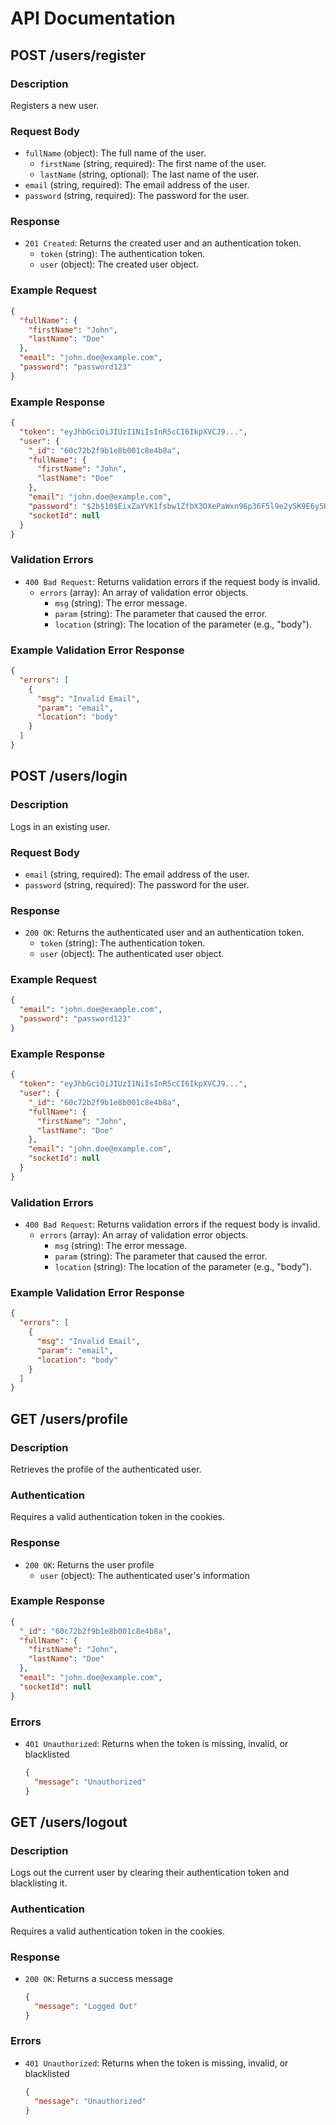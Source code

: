 # API Documentation

## POST /users/register

### Description
Registers a new user.

### Request Body
- `fullName` (object): The full name of the user.
  - `firstName` (string, required): The first name of the user.
  - `lastName` (string, optional): The last name of the user.
- `email` (string, required): The email address of the user.
- `password` (string, required): The password for the user.

### Response
- `201 Created`: Returns the created user and an authentication token.
  - `token` (string): The authentication token.
  - `user` (object): The created user object.

### Example Request
```json
{
  "fullName": {
    "firstName": "John",
    "lastName": "Doe"
  },
  "email": "john.doe@example.com",
  "password": "password123"
}
```

### Example Response
```json
{
  "token": "eyJhbGciOiJIUzI1NiIsInR5cCI6IkpXVCJ9...",
  "user": {
    "_id": "60c72b2f9b1e8b001c8e4b8a",
    "fullName": {
      "firstName": "John",
      "lastName": "Doe"
    },
    "email": "john.doe@example.com",
    "password": "$2b$10$EixZaYVK1fsbw1ZfbX3OXePaWxn96p36F5l9e2y5K9E6y5K9E6y5K",
    "socketId": null
  }
}
```

### Validation Errors
- `400 Bad Request`: Returns validation errors if the request body is invalid.
  - `errors` (array): An array of validation error objects.
    - `msg` (string): The error message.
    - `param` (string): The parameter that caused the error.
    - `location` (string): The location of the parameter (e.g., "body").

### Example Validation Error Response
```json
{
  "errors": [
    {
      "msg": "Invalid Email",
      "param": "email",
      "location": "body"
    }
  ]
}
```

## POST /users/login

### Description
Logs in an existing user.

### Request Body
- `email` (string, required): The email address of the user.
- `password` (string, required): The password for the user.

### Response
- `200 OK`: Returns the authenticated user and an authentication token.
  - `token` (string): The authentication token.
  - `user` (object): The authenticated user object.

### Example Request
```json
{
  "email": "john.doe@example.com",
  "password": "password123"
}
```

### Example Response
```json
{
  "token": "eyJhbGciOiJIUzI1NiIsInR5cCI6IkpXVCJ9...",
  "user": {
    "_id": "60c72b2f9b1e8b001c8e4b8a",
    "fullName": {
      "firstName": "John",
      "lastName": "Doe"
    },
    "email": "john.doe@example.com",
    "socketId": null
  }
}
```

### Validation Errors
- `400 Bad Request`: Returns validation errors if the request body is invalid.
  - `errors` (array): An array of validation error objects.
    - `msg` (string): The error message.
    - `param` (string): The parameter that caused the error.
    - `location` (string): The location of the parameter (e.g., "body").

### Example Validation Error Response
```json
{
  "errors": [
    {
      "msg": "Invalid Email",
      "param": "email",
      "location": "body"
    }
  ]
}
```

## GET /users/profile

### Description
Retrieves the profile of the authenticated user.

### Authentication
Requires a valid authentication token in the cookies.

### Response
- `200 OK`: Returns the user profile
  - `user` (object): The authenticated user's information

### Example Response
```json
{
  "_id": "60c72b2f9b1e8b001c8e4b8a",
  "fullName": {
    "firstName": "John",
    "lastName": "Doe"
  },
  "email": "john.doe@example.com",
  "socketId": null
}
```

### Errors
- `401 Unauthorized`: Returns when the token is missing, invalid, or blacklisted
  ```json
  {
    "message": "Unauthorized"
  }
  ```

## GET /users/logout

### Description
Logs out the current user by clearing their authentication token and blacklisting it.

### Authentication
Requires a valid authentication token in the cookies.

### Response
- `200 OK`: Returns a success message
  ```json
  {
    "message": "Logged Out"
  }
  ```

### Errors
- `401 Unauthorized`: Returns when the token is missing, invalid, or blacklisted
  ```json
  {
    "message": "Unauthorized"
  }
  ```